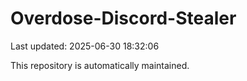 # Overdose-Discord-Stealer

Last updated: 2025-06-30 18:32:06

This repository is automatically maintained.
